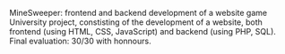 MineSweeper: frontend and backend development of a website game
University project, constisting of the development of a website, both frontend (using HTML, CSS, JavaScript) and backend (using PHP, SQL). Final evaluation: 30/30 with honnours.
